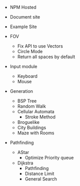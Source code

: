 - NPM Hosted
- Document site
- Example Site
- FOV

  - Fix API to use Vectors
  - Circle Mode
  - Return all spaces by default

- Input module
  - Keyboard
  - Mouse
- Generation
  - BSP Tree
  - Random Walk
  - Cellular Automata
    - Stroke Method
  - Broguelike
  - City Buildings
  - Maze with Rooms
- Pathfinding
  - AStar
    - Optimize Priority queue
  - Dijkstra
    - Pathfinding
    - Distance Limit
    - General Search
